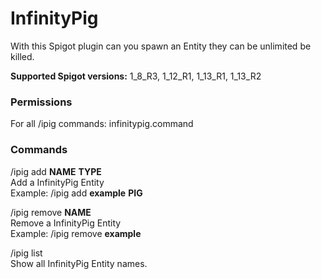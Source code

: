 # InfinityPig
With this Spigot plugin can you spawn an Entity they can be unlimited be killed.  
  
**Supported Spigot versions:** 1_8_R3, 1_12_R1, 1_13_R1, 1_13_R2  
  
### Permissions  
For all /ipig commands: infinitypig.command  
  
### Commands  
/ipig add **NAME** **TYPE**  
Add a InfinityPig Entity  
Example: /ipig add **example** **PIG**  
  
/ipig remove **NAME**  
Remove a InfinityPig Entity  
Example: /ipig remove **example**  
  
/ipig list  
Show all InfinityPig Entity names.  


